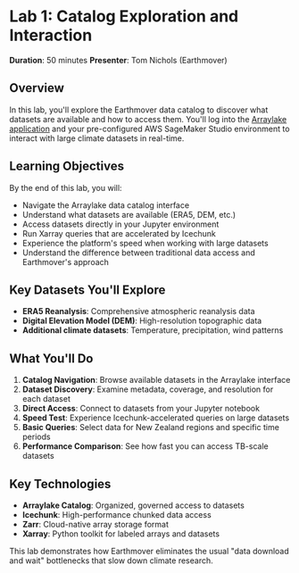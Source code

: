 # Lab 1: Catalog Exploration and Interaction

**Duration**: 50 minutes
**Presenter**: Tom Nichols (Earthmover)

## Overview

In this lab, you'll explore the Earthmover data catalog to discover what datasets are available and how to access them. You'll log into the [Arraylake application](https://app.earthmover.io) and your pre-configured AWS SageMaker Studio environment to interact with large climate datasets in real-time.

## Learning Objectives

By the end of this lab, you will:

- Navigate the Arraylake data catalog interface
- Understand what datasets are available (ERA5, DEM, etc.)
- Access datasets directly in your Jupyter environment
- Run Xarray queries that are accelerated by Icechunk
- Experience the platform's speed when working with large datasets
- Understand the difference between traditional data access and Earthmover's approach

## Key Datasets You'll Explore

- **ERA5 Reanalysis**: Comprehensive atmospheric reanalysis data
- **Digital Elevation Model (DEM)**: High-resolution topographic data
- **Additional climate datasets**: Temperature, precipitation, wind patterns

## What You'll Do

1. **Catalog Navigation**: Browse available datasets in the Arraylake interface
2. **Dataset Discovery**: Examine metadata, coverage, and resolution for each dataset
3. **Direct Access**: Connect to datasets from your Jupyter notebook
4. **Speed Test**: Experience Icechunk-accelerated queries on large datasets
5. **Basic Queries**: Select data for New Zealand regions and specific time periods
6. **Performance Comparison**: See how fast you can access TB-scale datasets

## Key Technologies

- **Arraylake Catalog**: Organized, governed access to datasets
- **Icechunk**: High-performance chunked data access
- **Zarr**: Cloud-native array storage format
- **Xarray**: Python toolkit for labeled arrays and datasets

This lab demonstrates how Earthmover eliminates the usual "data download and wait" bottlenecks that slow down climate research.
